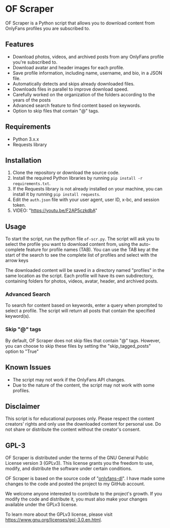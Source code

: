# OF Scraper

OF Scraper is a Python script that allows you to download content from OnlyFans profiles you are subscribed to.

## Features

- Download photos, videos, and archived posts from any OnlyFans profile you're subscribed to.
- Download avatar and header images for each profile.
- Save profile information, including name, username, and bio, in a JSON file.
- Automatically detects and skips already downloaded files.
- Downloads files in parallel to improve download speed.
- Carefully worked on the organization of the folders according to the years of the posts
- Advanced search feature to find content based on keywords.
- Option to skip files that contain "@" tags.

## Requirements

- Python 3.x.x
- Requests library

## Installation

1. Clone the repository or download the source code.
2. Install the required Python libraries by running `pip install -r requirements.txt`.
3. If the Requests library is not already installed on your machine, you can install it by running `pip install requests`.
4. Edit the `auth.json` file with your user agent, user ID, x-bc, and session token.
5. VIDEO: "https://youtu.be/F2AP5czkdbA"

## Usage

To start the script, run the python file `of-scr.py`. The script will ask you to select the profile you want to download content from, using the auto-complete feature for profile names (TAB). You can use the TAB key at the start of the search to see the complete list of profiles and select with the arrow keys

The downloaded content will be saved in a directory named "profiles" in the same location as the script. Each profile will have its own subdirectory, containing folders for photos, videos, avatar, header, and archived posts.

### Advanced Search

To search for content based on keywords, enter a query when prompted to select a profile. The script will return all posts that contain the specified keyword(s).

### Skip "@" tags

By default, OF Scraper does not skip files that contain "@" tags. However, you can choose to skip these files by setting the "skip_tagged_posts" option to "True"

## Known Issues

- The script may not work if the OnlyFans API changes.
- Due to the nature of the content, the script may not work with some profiles.

## Disclaimer

This script is for educational purposes only. Please respect the content creators' rights and only use the downloaded content for personal use. Do not share or distribute the content without the creator's consent.

## GPL-3

OF Scraper is distributed under the terms of the GNU General Public License version 3 (GPLv3). This license grants you the freedom to use, modify, and distribute the software under certain conditions.

OF Scraper is based on the source code of "[onlyfans-dl](https://github.com/k0rnh0li0/onlyfans-dl)". I have made some changes to the code and posted the project to my GitHub account.

We welcome anyone interested to contribute to the project's growth. If you modify the code and distribute it, you must also make your changes available under the GPLv3 license.

To learn more about the GPLv3 license, please visit https://www.gnu.org/licenses/gpl-3.0.en.html.
